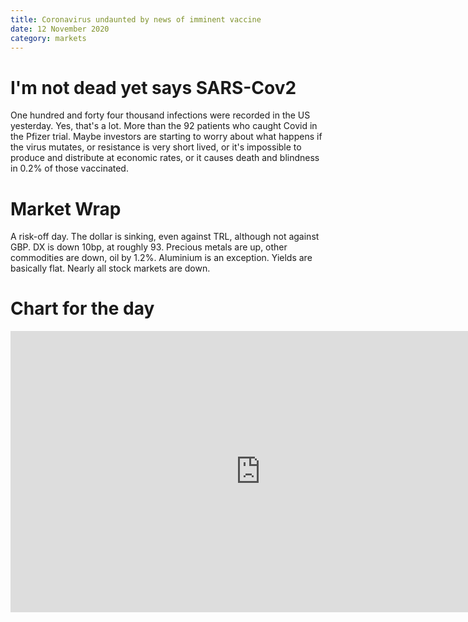 ```yaml
---
title: Coronavirus undaunted by news of imminent vaccine
date: 12 November 2020
category: markets
---
```


# I'm not dead yet says SARS-Cov2

One hundred and forty four thousand infections were recorded in the US yesterday.
Yes, that's a lot. 
More than the 92 patients who caught Covid in the Pfizer trial.
Maybe investors are starting to worry about what happens if the virus mutates, or resistance is very short lived, or it's impossible to produce and distribute at economic rates, 
or it causes death and blindness in 0.2% of those vaccinated.

# Market Wrap

A risk-off day.
The dollar is sinking, even against TRL, although not against GBP. 
DX is down 10bp, at roughly 93.
Precious metals are up, other commodities are down, oil by 1.2%.
Aluminium is an exception. 
Yields are basically flat.
Nearly all stock markets are down.

# Chart for the day

<iframe width="800" height="450" src="https://koyfin.com/share/1D2XwCn3qg/simple" frameBorder="0"></iframe>

